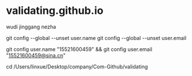 # validating.github.io
wudi jinggang nezha


git config --global --unset user.name
git config --global --unset user.email


git config user.name "15521600459" && git config user.email "15521600459@sina.cn"

cd /Users/linxue/Desktop/company/Com-Github/validating
